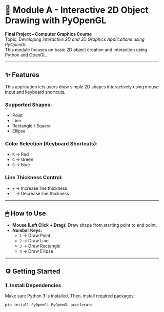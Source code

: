 # 🧱 Module A - Interactive 2D Object Drawing with PyOpenGL

**Final Project – Computer Graphics Course**  
Topic: *Developing Interactive 2D and 3D Graphics Applications using PyOpenGL*  
This module focuses on basic 2D object creation and interaction using Python and OpenGL.

---

## ✨ Features

This application lets users draw simple 2D shapes interactively using mouse input and keyboard shortcuts.

### Supported Shapes:
- Point
- Line
- Rectangle / Square
- Ellipse

### Color Selection (Keyboard Shortcuts):
- `R` → Red  
- `G` → Green  
- `B` → Blue

### Line Thickness Control:
- `+` → Increase line thickness  
- `-` → Decrease line thickness

---

## 🖱 How to Use

- **Mouse (Left Click + Drag):** Draw shape from starting point to end point.
- **Number Keys:**
  - `1` → Draw Point
  - `2` → Draw Line
  - `3` → Draw Rectangle
  - `4` → Draw Ellipse

---

## ⚙️ Getting Started

### 1. Install Dependencies

Make sure Python 3 is installed. Then, install required packages:
```bash
pip install PyOpenGL PyOpenGL_accelerate
